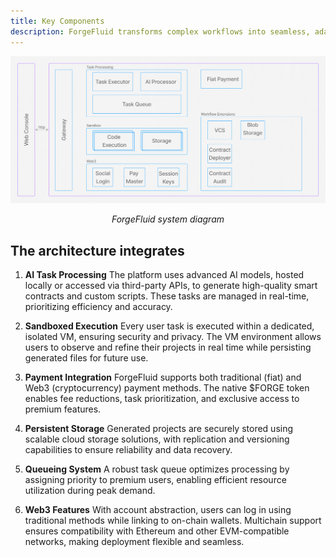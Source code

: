 ```yaml
---
title: Key Components
description: ForgeFluid transforms complex workflows into seamless, adaptive processes using advanced AI technologies, enabling efficient computational task management across diverse environments.
---
```


![ForgeFluid System Diagram](../../../assets/ff_system_diagram.png)
<p style="text-align:center"><em>ForgeFluid system diagram</em></p>

## The architecture integrates

1. **AI Task Processing**
The platform uses advanced AI models, hosted locally or accessed via third-party APIs, to generate high-quality smart contracts and custom scripts. These tasks are managed in real-time, prioritizing efficiency and accuracy.

2. **Sandboxed Execution**
Every user task is executed within a dedicated, isolated VM, ensuring security and privacy. The VM environment allows users to observe and refine their projects in real time while persisting generated files for future use.

3. **Payment Integration**
ForgeFluid supports both traditional (fiat) and Web3 (cryptocurrency) payment methods. The native $FORGE token enables fee reductions, task prioritization, and exclusive access to premium features.

4. **Persistent Storage**
Generated projects are securely stored using scalable cloud storage solutions, with replication and versioning capabilities to ensure reliability and data recovery.

5. **Queueing System**
A robust task queue optimizes processing by assigning priority to premium users, enabling efficient resource utilization during peak demand.

6. **Web3 Features**
With account abstraction, users can log in using traditional methods while linking to on-chain wallets. Multichain support ensures compatibility with Ethereum and other EVM-compatible networks, making deployment flexible and seamless.
